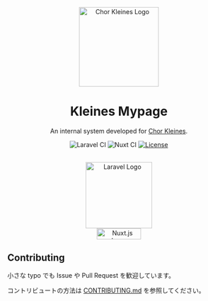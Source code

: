 <p align="center">
    <img width="180px" src="https://www.chorkleines.com/logo.png" align="center" alt="Chor Kleines Logo"></img>
    <h1 align="center">Kleines Mypage</h1>
    <p align="center">An internal system developed for <a href="https://chorkleines.com" target="_blank">Chor Kleines</a>.</p>
    <p align="center">
        <img src="https://github.com/chorkleines/kleines-mypage/actions/workflows/laravel.yml/badge.svg?branch=main" alt="Laravel CI"></img>
        <img src="https://github.com/chorkleines/kleines-mypage/actions/workflows/nuxt.yml/badge.svg?branch=main" alt="Nuxt CI"></img>
        <a href="https://github.com/chorkleines/kleines-mypage/blob/master/LICENSE">
            <img src="https://img.shields.io/github/license/chorkleines/kleines-mypage" alt="License"></img>
        </a>
    </p>
    <br>
    <div align="center">
    <img width="150px" src="https://raw.githubusercontent.com/laravel/art/master/logo-lockup/5%20SVG/2%20CMYK/1%20Full%20Color/laravel-logolockup-cmyk-red.svg" alt="Laravel Logo"></img>
    <br>
    <img width="100px" height="24.6px" src="https://nuxt.com/assets/design-kit/logo/full-logo-green-dark.png" alt="Nuxt.js Logo"></img>
    </div>
</p>

## Contributing

小さな typo でも Issue や Pull Request を歓迎しています。

コントリビュートの方法は [CONTRIBUTING.md](./docs/CONTRIBUTING.md) を参照してください。
